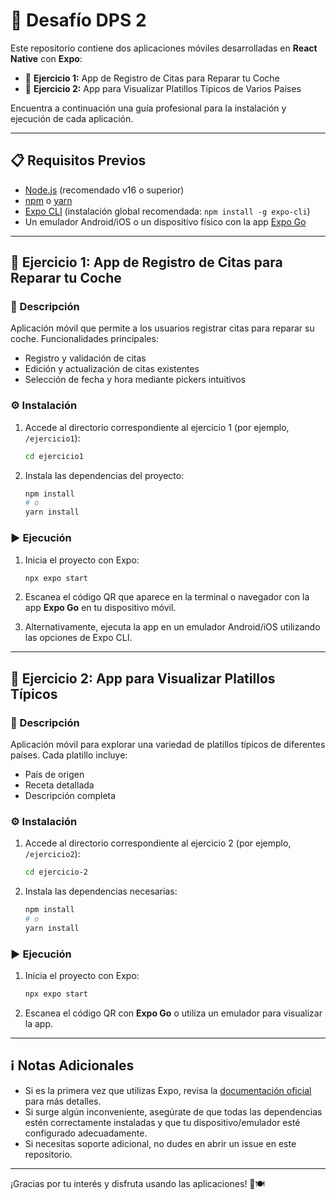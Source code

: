 # 🚀 Desafío DPS 2

Este repositorio contiene dos aplicaciones móviles desarrolladas en **React Native** con **Expo**:

- 📅 **Ejercicio 1:** App de Registro de Citas para Reparar tu Coche  
- 🍲 **Ejercicio 2:** App para Visualizar Platillos Típicos de Varios Países

Encuentra a continuación una guía profesional para la instalación y ejecución de cada aplicación.

---

## 📋 Requisitos Previos

- [Node.js](https://nodejs.org/) (recomendado v16 o superior)
- [npm](https://www.npmjs.com/) o [yarn](https://yarnpkg.com/)
- [Expo CLI](https://docs.expo.dev/get-started/installation/) (instalación global recomendada: `npm install -g expo-cli`)
- Un emulador Android/iOS o un dispositivo físico con la app [Expo Go](https://expo.dev/expo-go)

---

## 📅 Ejercicio 1: App de Registro de Citas para Reparar tu Coche

### 📝 Descripción

Aplicación móvil que permite a los usuarios registrar citas para reparar su coche. Funcionalidades principales:

- Registro y validación de citas
- Edición y actualización de citas existentes
- Selección de fecha y hora mediante pickers intuitivos

### ⚙️ Instalación

1. Accede al directorio correspondiente al ejercicio 1 (por ejemplo, `/ejercicio1`):

   ```bash
   cd ejercicio1
   ```

2. Instala las dependencias del proyecto:

   ```bash
   npm install
   # o
   yarn install
   ```

### ▶️ Ejecución

1. Inicia el proyecto con Expo:

   ```bash
   npx expo start
   ```

2. Escanea el código QR que aparece en la terminal o navegador con la app **Expo Go** en tu dispositivo móvil.

3. Alternativamente, ejecuta la app en un emulador Android/iOS utilizando las opciones de Expo CLI.

---

## 🍲 Ejercicio 2: App para Visualizar Platillos Típicos

### 📝 Descripción

Aplicación móvil para explorar una variedad de platillos típicos de diferentes países. Cada platillo incluye:

- País de origen
- Receta detallada
- Descripción completa

### ⚙️ Instalación

1. Accede al directorio correspondiente al ejercicio 2 (por ejemplo, `/ejercicio2`):

   ```bash
   cd ejercicio-2
   ```

2. Instala las dependencias necesarias:

   ```bash
   npm install
   # o
   yarn install
   ```

### ▶️ Ejecución

1. Inicia el proyecto con Expo:

   ```bash
   npx expo start
   ```

2. Escanea el código QR con **Expo Go** o utiliza un emulador para visualizar la app.

---

## ℹ️ Notas Adicionales

- Si es la primera vez que utilizas Expo, revisa la [documentación oficial](https://docs.expo.dev/) para más detalles.
- Si surge algún inconveniente, asegúrate de que todas las dependencias estén correctamente instaladas y que tu dispositivo/emulador esté configurado adecuadamente.
- Si necesitas soporte adicional, no dudes en abrir un issue en este repositorio.

---

¡Gracias por tu interés y disfruta usando las aplicaciones! 🚗🍽️
